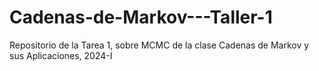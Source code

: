 # Cadenas-de-Markov---Taller-1
Repositorio de la Tarea 1, sobre MCMC de la clase Cadenas de Markov y sus Aplicaciones, 2024-I
